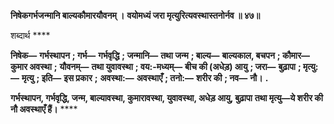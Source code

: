 **निषेकगर्भजन्मानि बाल्यकौमारयौवनम् ।** **वयोमध्यं जरा मृत्युरित्यवस्थास्तनोर्नव ॥ ४७॥** 

शब्दार्थ **** 

**निषेक—** **गर्भस्थापन** **; गर्भ—** **गर्भवृद्धि** **; जन्मानि—** **तथा जन्म** **; बाल्य—** **बाल्यकाल, बचपन** **; कौमार—** **कुमार अवस्था** **;** **यौवनम्—** **तथा युवावस्था** **; वय:-मध्यम्—** **बीच की (अधेड़) आयु** **; जरा—** **बुढ़ापा** **; मृत्यु:—** **मृत्यु** **; इति—** **इस प्रकार** **;** **अवस्था:—** **अवस्थाएँ** **; तनो:—** **शरीर की** **; नव—** **नौ।** **.** 

**गर्भस्थापन, गर्भवृद्धि, जन्म, बाल्यावस्था, कुमारावस्था, युवावस्था, अधेड़ आयु, बुढ़ापा** **तथा मृत्यु—ये शरीर की नौ अवस्थाएँ हैं।** **** 